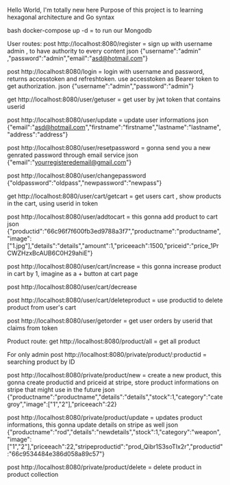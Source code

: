Hello World, I'm totally new here
Purpose of this project is to learning hexagonal architecture and Go syntax

bash
docker-compose up -d = to run our Mongodb

User routes:
post http://localhost:8080/register = sign up with username admin , to have authority to every content
json
{"username":"admin" ,"password":"admin","email":"asd@hotmail.com"}

post http://localhost:8080/login = login with username and password, returns accesstoken and refreshtoken. use accesstoken as Bearer token to get authorization.
json
{"username":"admin","password":"admin"}

get http://localhost:8080/user/getuser = get user by jwt token that contains userid

post http://localhost:8080/user/update = update user informations
json
{"email":"asd@hotmail.com","firstname":"firstname","lastname":"lastname","address":"address"}

post http://localhost:8080/user/resetpassword = gonna send you a new genrated password through email service
json
{"email":"yourregisteredemail@gmail.com"}

post http://localhost:8080/user/changepassword
{"oldpassword":"oldpass","newpassword":"newpass"}

get http://localhost:8080/user/cart/getcart = get users cart , show products in the cart, using userid in token

post http://localhost:8080/user/addtocart = this gonna add product to cart
json
{"productid":"66c96f7f600fb3ed9788a3f7","productname":"productname","image":["1.jpg"],"details":"details","amount":1,"priceeach":1500,"priceid":"price_1PrCWZHzxBcAUB6C0H29ahiE"}

post http://localhost:8080/user/cart/increase = this gonna increase product in cart by 1, imagine as a + button at cart page

post http://localhost:8080/user/cart/decrease

post http://localhost:8080/user/cart/deleteproduct = use productid to delete product from user's cart

post http://localhost:8080/user/getorder = get user orders by userid that claims from token

Product route:
get http://localhost:8080/product/all = get all product

For only admin
post http://localhost:8080/private/product/:productid = searching product by ID

post http://localhost:8080/private/product/new = create a new product, this gonna create productid and priceid at stripe, store product informations on stripe that might use in the future
json
{"productname":"productname","details":"details","stock":1,"category":"categroy","image":["1","2"],"priceeach":22}

post http://localhost:8080/private/product/update = updates product informations, this gonna update details on stripe as well
json
{"productname":"rod","details":"newdetails","stock":1,"category":"weapon","image":["1","2"],"priceeach":22,"stripeproductid":"prod_Qibr1S3soTIx2r","productid":"66c9534484e386d058a89c57"}

post http://localhost:8080/private/product/delete = delete product in product collection
